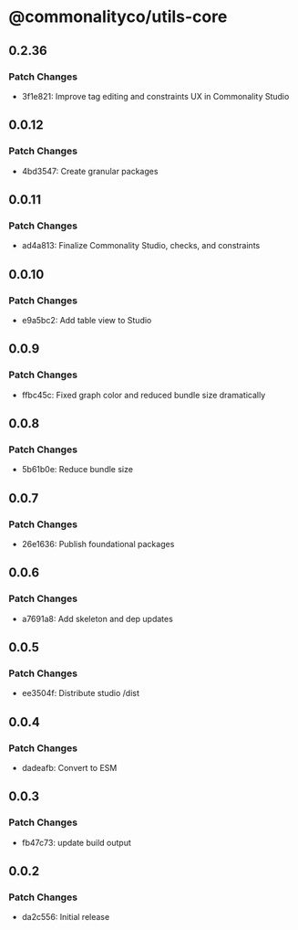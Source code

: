 # @commonalityco/utils-core

## 0.2.36

### Patch Changes

- 3f1e821: Improve tag editing and constraints UX in Commonality Studio

## 0.0.12

### Patch Changes

- 4bd3547: Create granular packages

## 0.0.11

### Patch Changes

- ad4a813: Finalize Commonality Studio, checks, and constraints

## 0.0.10

### Patch Changes

- e9a5bc2: Add table view to Studio

## 0.0.9

### Patch Changes

- ffbc45c: Fixed graph color and reduced bundle size dramatically

## 0.0.8

### Patch Changes

- 5b61b0e: Reduce bundle size

## 0.0.7

### Patch Changes

- 26e1636: Publish foundational packages

## 0.0.6

### Patch Changes

- a7691a8: Add skeleton and dep updates

## 0.0.5

### Patch Changes

- ee3504f: Distribute studio /dist

## 0.0.4

### Patch Changes

- dadeafb: Convert to ESM

## 0.0.3

### Patch Changes

- fb47c73: update build output

## 0.0.2

### Patch Changes

- da2c556: Initial release
